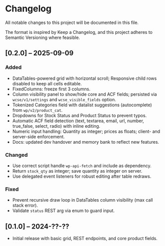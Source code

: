 # Changelog

All notable changes to this project will be documented in this file.

The format is inspired by Keep a Changelog, and this project adheres to Semantic Versioning where feasible.

## [0.2.0] – 2025-09-09

### Added
- DataTables-powered grid with horizontal scroll; Responsive child rows disabled to keep all cells editable.
- FixedColumns: freeze first 3 columns.
- Column visibility panel to show/hide core and ACF fields; persisted via `wcse/v1/settings` and `wcse_visible_fields` option.
- Tokenized Categories field with datalist suggestions (autocomplete) from `wp/v2/product_cat`.
- Dropdowns for Stock Status and Product Status to prevent typos.
- Automatic ACF field detection (text, textarea, email, url, number, true_false, select, radio) with inline editing.
- Numeric input handling: Quantity as integer; prices as floats; client- and server-side enforcement.
- Docs: updated dev handover and memory bank to reflect new features.

### Changed
- Use correct script handle `wp-api-fetch` and include as dependency.
- Return `stock_qty` as integer; save quantity as integer on server.
- Use delegated event listeners for robust editing after table redraws.

### Fixed
- Prevent recursive draw loop in DataTables column visibility (max call stack error).
- Validate `status` REST arg via enum to guard input.

## [0.1.0] – 2024-??-??
- Initial release with basic grid, REST endpoints, and core product fields.
